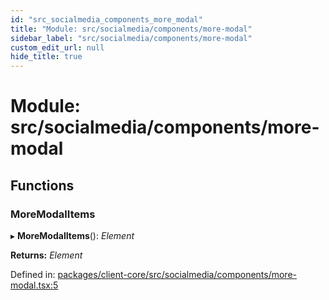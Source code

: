 ```yaml
---
id: "src_socialmedia_components_more_modal"
title: "Module: src/socialmedia/components/more-modal"
sidebar_label: "src/socialmedia/components/more-modal"
custom_edit_url: null
hide_title: true
---
```


# Module: src/socialmedia/components/more-modal

## Functions

### MoreModalItems

▸ **MoreModalItems**(): *Element*

**Returns:** *Element*

Defined in: [packages/client-core/src/socialmedia/components/more-modal.tsx:5](https://github.com/xr3ngine/xr3ngine/blob/716a06460/packages/client-core/src/socialmedia/components/more-modal.tsx#L5)
